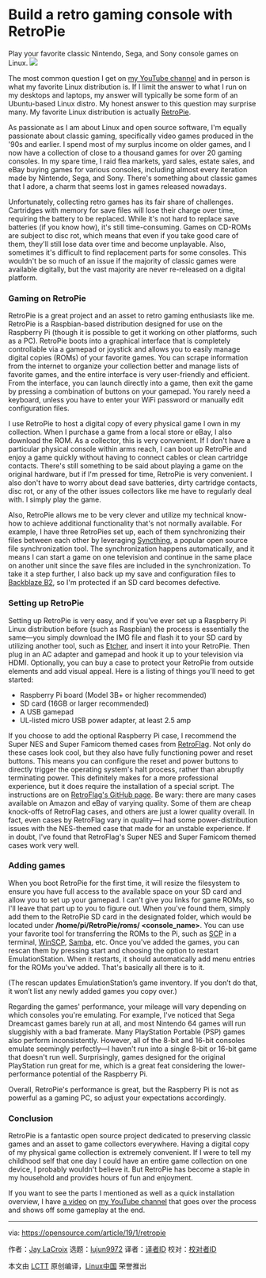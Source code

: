 [#]: collector: (lujun9972)
[#]: translator: ( )
[#]: reviewer: ( )
[#]: publisher: ( )
[#]: url: ( )
[#]: subject: (Build a retro gaming console with RetroPie)
[#]: via: (https://opensource.com/article/19/1/retropie)
[#]: author: (Jay LaCroix https://opensource.com/users/jlacroix)

Build a retro gaming console with RetroPie
======
Play your favorite classic Nintendo, Sega, and Sony console games on Linux.
![](https://opensource.com/sites/default/files/styles/image-full-size/public/lead-images/open_gaming_games_roundup_news.png?itok=KM0ViL0f)

The most common question I get on [my YouTube channel][1] and in person is what my favorite Linux distribution is. If I limit the answer to what I run on my desktops and laptops, my answer will typically be some form of an Ubuntu-based Linux distro. My honest answer to this question may surprise many. My favorite Linux distribution is actually [RetroPie][2].

As passionate as I am about Linux and open source software, I'm equally passionate about classic gaming, specifically video games produced in the '90s and earlier. I spend most of my surplus income on older games, and I now have a collection of close to a thousand games for over 20 gaming consoles. In my spare time, I raid flea markets, yard sales, estate sales, and eBay buying games for various consoles, including almost every iteration made by Nintendo, Sega, and Sony. There's something about classic games that I adore, a charm that seems lost in games released nowadays.

Unfortunately, collecting retro games has its fair share of challenges. Cartridges with memory for save files will lose their charge over time, requiring the battery to be replaced. While it's not hard to replace save batteries (if you know how), it's still time-consuming. Games on CD-ROMs are subject to disc rot, which means that even if you take good care of them, they'll still lose data over time and become unplayable. Also, sometimes it's difficult to find replacement parts for some consoles. This wouldn't be so much of an issue if the majority of classic games were available digitally, but the vast majority are never re-released on a digital platform.

### Gaming on RetroPie

RetroPie is a great project and an asset to retro gaming enthusiasts like me. RetroPie is a Raspbian-based distribution designed for use on the Raspberry Pi (though it is possible to get it working on other platforms, such as a PC). RetroPie boots into a graphical interface that is completely controllable via a gamepad or joystick and allows you to easily manage digital copies (ROMs) of your favorite games. You can scrape information from the internet to organize your collection better and manage lists of favorite games, and the entire interface is very user-friendly and efficient. From the interface, you can launch directly into a game, then exit the game by pressing a combination of buttons on your gamepad. You rarely need a keyboard, unless you have to enter your WiFi password or manually edit configuration files.

I use RetroPie to host a digital copy of every physical game I own in my collection. When I purchase a game from a local store or eBay, I also download the ROM. As a collector, this is very convenient. If I don't have a particular physical console within arms reach, I can boot up RetroPie and enjoy a game quickly without having to connect cables or clean cartridge contacts. There's still something to be said about playing a game on the original hardware, but if I'm pressed for time, RetroPie is very convenient. I also don't have to worry about dead save batteries, dirty cartridge contacts, disc rot, or any of the other issues collectors like me have to regularly deal with. I simply play the game.

Also, RetroPie allows me to be very clever and utilize my technical know-how to achieve additional functionality that's not normally available. For example, I have three RetroPies set up, each of them synchronizing their files between each other by leveraging [Syncthing][3], a popular open source file synchronization tool. The synchronization happens automatically, and it means I can start a game on one television and continue in the same place on another unit since the save files are included in the synchronization. To take it a step further, I also back up my save and configuration files to [Backblaze B2][4], so I'm protected if an SD card becomes defective.

### Setting up RetroPie

Setting up RetroPie is very easy, and if you've ever set up a Raspberry Pi Linux distribution before (such as Raspbian) the process is essentially the same—you simply download the IMG file and flash it to your SD card by utilizing another tool, such as [Etcher][5], and insert it into your RetroPie. Then plug in an AC adapter and gamepad and hook it up to your television via HDMI. Optionally, you can buy a case to protect your RetroPie from outside elements and add visual appeal. Here is a listing of things you'll need to get started:

  * Raspberry Pi board (Model 3B+ or higher recommended)
  * SD card (16GB or larger recommended)
  * A USB gamepad
  * UL-listed micro USB power adapter, at least 2.5 amp



If you choose to add the optional Raspberry Pi case, I recommend the Super NES and Super Famicom themed cases from [RetroFlag][6]. Not only do these cases look cool, but they also have fully functioning power and reset buttons. This means you can configure the reset and power buttons to directly trigger the operating system's halt process, rather than abruptly terminating power. This definitely makes for a more professional experience, but it does require the installation of a special script. The instructions are on [RetroFlag's GitHub page][7]. Be wary: there are many cases available on Amazon and eBay of varying quality. Some of them are cheap knock-offs of RetroFlag cases, and others are just a lower quality overall. In fact, even cases by RetroFlag vary in quality—I had some power-distribution issues with the NES-themed case that made for an unstable experience. If in doubt, I've found that RetroFlag's Super NES and Super Famicom themed cases work very well.

### Adding games

When you boot RetroPie for the first time, it will resize the filesystem to ensure you have full access to the available space on your SD card and allow you to set up your gamepad. I can't give you links for game ROMs, so I'll leave that part up to you to figure out. When you've found them, simply add them to the RetroPie SD card in the designated folder, which would be located under **/home/pi/RetroPie/roms/ <console_name>**. You can use your favorite tool for transferring the ROMs to the Pi, such as [SCP][8] in a terminal, [WinSCP][9], [Samba][10], etc. Once you've added the games, you can rescan them by pressing start and choosing the option to restart EmulationStation. When it restarts, it should automatically add menu entries for the ROMs you've added. That's basically all there is to it.

(The rescan updates EmulationStation’s game inventory. If you don’t do that, it won’t list any newly added games you copy over.)

Regarding the games' performance, your mileage will vary depending on which consoles you're emulating. For example, I've noticed that Sega Dreamcast games barely run at all, and most Nintendo 64 games will run sluggishly with a bad framerate. Many PlayStation Portable (PSP) games also perform inconsistently. However, all of the 8-bit and 16-bit consoles emulate seemingly perfectly—I haven't run into a single 8-bit or 16-bit game that doesn't run well. Surprisingly, games designed for the original PlayStation run great for me, which is a great feat considering the lower-performance potential of the Raspberry Pi.

Overall, RetroPie's performance is great, but the Raspberry Pi is not as powerful as a gaming PC, so adjust your expectations accordingly.

### Conclusion

RetroPie is a fantastic open source project dedicated to preserving classic games and an asset to game collectors everywhere. Having a digital copy of my physical game collection is extremely convenient. If I were to tell my childhood self that one day I could have an entire game collection on one device, I probably wouldn't believe it. But RetroPie has become a staple in my household and provides hours of fun and enjoyment.

If you want to see the parts I mentioned as well as a quick installation overview, I have [a video][11] on [my YouTube channel][12] that goes over the process and shows off some gameplay at the end.

--------------------------------------------------------------------------------

via: https://opensource.com/article/19/1/retropie

作者：[Jay LaCroix][a]
选题：[lujun9972][b]
译者：[译者ID](https://github.com/译者ID)
校对：[校对者ID](https://github.com/校对者ID)

本文由 [LCTT](https://github.com/LCTT/TranslateProject) 原创编译，[Linux中国](https://linux.cn/) 荣誉推出

[a]: https://opensource.com/users/jlacroix
[b]: https://github.com/lujun9972
[1]: https://www.youtube.com/channel/UCxQKHvKbmSzGMvUrVtJYnUA
[2]: https://retropie.org.uk/
[3]: https://syncthing.net/
[4]: https://www.backblaze.com/b2/cloud-storage.html
[5]: https://www.balena.io/etcher/
[6]: https://www.amazon.com/shop/learnlinux.tv?listId=1N9V89LEH5S8K
[7]: https://github.com/RetroFlag/retroflag-picase
[8]: https://en.wikipedia.org/wiki/Secure_copy
[9]: https://winscp.net/eng/index.php
[10]: https://www.samba.org/
[11]: https://www.youtube.com/watch?v=D8V-KaQzsWM
[12]: http://www.youtube.com/c/LearnLinuxtv

